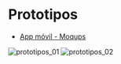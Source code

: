 # Prototipos
- [App móvil - Moqups](https://app.moqups.com/ltw2Brs36MmKj5qwhlakD3Bj06M9Yxto/view/page/ac248d73c?ui=0)

![prototipos_01](https://user-images.githubusercontent.com/70402438/164530689-16fb08ca-7f73-4f92-83e4-c1afa83064f8.png)
![prototipos_02](https://user-images.githubusercontent.com/70402438/164530703-3fe49470-cdd2-4512-8287-a34dc4c53abc.png)
